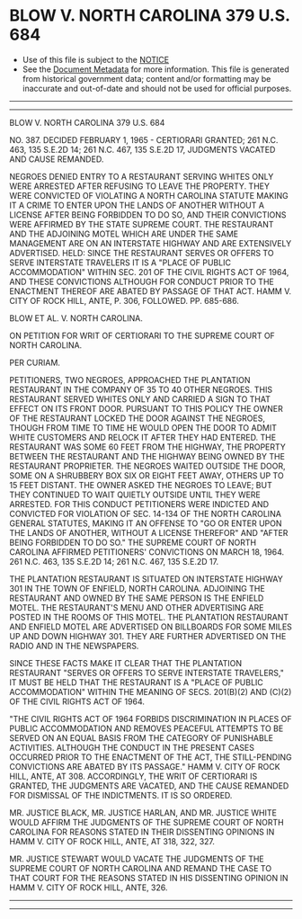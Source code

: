 ---
---

# BLOW V. NORTH CAROLINA 379 U.S. 684

* Use of this file is subject to the [NOTICE](https://github.com/publicdocs/notice/blob/master/NOTICE)
* See the [Document Metadata](../../../) for more information.
  This file is generated from historical government data; content and/or formatting may be inaccurate and out-of-date and should not be used for official purposes.

----------
----------

BLOW V. NORTH CAROLINA 379 U.S. 684

NO. 387.  DECIDED FEBRUARY 1, 1965 - CERTIORARI GRANTED; 261 N.C. 463, 135 S.E.2D 14; 261 N.C. 467, 135 S.E.2D 17, JUDGMENTS VACATED AND CAUSE REMANDED.

NEGROES DENIED ENTRY TO A RESTAURANT SERVING WHITES ONLY WERE ARRESTED AFTER REFUSING TO LEAVE THE PROPERTY.  THEY WERE CONVICTED OF VIOLATING A NORTH CAROLINA STATUTE MAKING IT A CRIME TO ENTER UPON THE LANDS OF ANOTHER WITHOUT A LICENSE AFTER BEING FORBIDDEN TO DO SO, AND THEIR CONVICTIONS WERE AFFIRMED BY THE STATE SUPREME COURT.  THE RESTAURANT AND THE ADJOINING MOTEL WHICH ARE UNDER THE SAME MANAGEMENT ARE ON AN INTERSTATE HIGHWAY AND ARE EXTENSIVELY ADVERTISED.  HELD:  SINCE THE RESTAURANT SERVES OR OFFERS TO SERVE INTERSTATE TRAVELERS IT IS A "PLACE OF PUBLIC ACCOMMODATION" WITHIN SEC. 201 OF THE CIVIL RIGHTS ACT OF 1964, AND THESE CONVICTIONS ALTHOUGH FOR CONDUCT PRIOR TO THE ENACTMENT THEREOF ARE ABATED BY PASSAGE OF THAT ACT.  HAMM V. CITY OF ROCK HILL, ANTE, P. 306, FOLLOWED.  PP. 685-686.

BLOW ET AL. V. NORTH CAROLINA.

ON PETITION FOR WRIT OF CERTIORARI TO THE SUPREME COURT OF NORTH CAROLINA.

PER CURIAM.

PETITIONERS, TWO NEGROES, APPROACHED THE PLANTATION RESTAURANT IN THE COMPANY OF 35 TO 40 OTHER NEGROES.  THIS RESTAURANT SERVED WHITES ONLY AND CARRIED A SIGN TO THAT EFFECT ON ITS FRONT DOOR.  PURSUANT TO THIS POLICY THE OWNER OF THE RESTAURANT LOCKED THE DOOR AGAINST THE NEGROES, THOUGH FROM TIME TO TIME HE WOULD OPEN THE DOOR TO ADMIT WHITE CUSTOMERS AND RELOCK IT AFTER THEY HAD ENTERED.  THE RESTAURANT WAS SOME 60 FEET FROM THE HIGHWAY, THE PROPERTY BETWEEN THE RESTAURANT AND THE HIGHWAY BEING OWNED BY THE RESTAURANT PROPRIETER.  THE NEGROES WAITED OUTSIDE THE DOOR, SOME ON A SHRUBBERY BOX SIX OR EIGHT FEET AWAY, OTHERS UP TO 15 FEET DISTANT.  THE OWNER ASKED THE NEGROES TO LEAVE; BUT THEY CONTINUED TO WAIT QUIETLY OUTSIDE UNTIL THEY WERE ARRESTED.  FOR THIS CONDUCT PETITIONERS WERE INDICTED AND CONVICTED FOR VIOLATION OF SEC. 14-134 OF THE NORTH CAROLINA GENERAL STATUTES, MAKING IT AN OFFENSE TO "GO OR ENTER UPON THE LANDS OF ANOTHER, WITHOUT A LICENSE THEREFOR" AND "AFTER BEING FORBIDDEN TO DO SO."  THE SUPREME COURT OF NORTH CAROLINA AFFIRMED PETITIONERS' CONVICTIONS ON MARCH 18, 1964.  261 N.C. 463, 135 S.E.2D 14; 261 N.C. 467, 135 S.E.2D 17.

THE PLANTATION RESTAURANT IS SITUATED ON INTERSTATE HIGHWAY 301 IN THE TOWN OF ENFIELD, NORTH CAROLINA.  ADJOINING THE RESTAURANT AND OWNED BY THE SAME PERSON IS THE ENFIELD MOTEL.  THE RESTAURANT'S MENU AND OTHER ADVERTISING ARE POSTED IN THE ROOMS OF THIS MOTEL.  THE PLANTATION RESTAURANT AND ENFIELD MOTEL ARE ADVERTISED ON BILLBOARDS FOR SOME MILES UP AND DOWN HIGHWAY 301.  THEY ARE FURTHER ADVERTISED ON THE RADIO AND IN THE NEWSPAPERS.

SINCE THESE FACTS MAKE IT CLEAR THAT THE PLANTATION RESTAURANT "SERVES OR OFFERS TO SERVE INTERSTATE TRAVELERS," IT MUST BE HELD THAT THE RESTAURANT IS A "PLACE OF PUBLIC ACCOMMODATION" WITHIN THE MEANING OF SECS. 201(B)(2) AND (C)(2) OF THE CIVIL RIGHTS ACT OF 1964.

"THE CIVIL RIGHTS ACT OF 1964 FORBIDS DISCRIMINATION IN PLACES OF PUBLIC ACCOMMODATION AND REMOVES PEACEFUL ATTEMPTS TO BE SERVED ON AN EQUAL BASIS FROM THE CATEGORY OF PUNISHABLE ACTIVITIES.  ALTHOUGH THE CONDUCT IN THE PRESENT CASES OCCURRED PRIOR TO THE ENACTMENT OF THE ACT, THE STILL-PENDING CONVICTIONS ARE ABATED BY ITS PASSAGE."  HAMM V. CITY OF ROCK HILL, ANTE, AT 308.  ACCORDINGLY, THE WRIT OF CERTIORARI IS GRANTED, THE JUDGMENTS ARE VACATED, AND THE CAUSE REMANDED FOR DISMISSAL OF THE INDICTMENTS.  IT IS SO ORDERED.

MR. JUSTICE BLACK, MR. JUSTICE HARLAN, AND MR. JUSTICE WHITE WOULD AFFIRM THE JUDGMENTS OF THE SUPREME COURT OF NORTH CAROLINA FOR REASONS STATED IN THEIR DISSENTING OPINIONS IN HAMM V. CITY OF ROCK HILL, ANTE, AT 318, 322, 327.

MR. JUSTICE STEWART WOULD VACATE THE JUDGMENTS OF THE SUPREME COURT OF NORTH CAROLINA AND REMAND THE CASE TO THAT COURT FOR THE REASONS STATED IN HIS DISSENTING OPINION IN HAMM V. CITY OF ROCK HILL, ANTE, 326.


----------
----------

